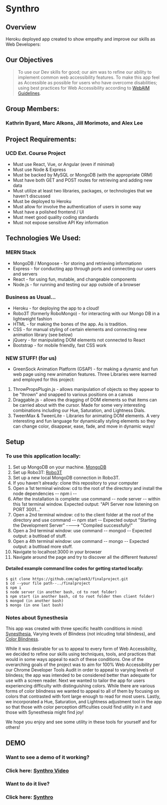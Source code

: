 # Synthro
## Overview
Heroku deployed app created to show empathy and improve our skills as Web Developers: 

## Our Objectives
> To use our Dev skills for good; our aim was to refine our ability to implement common web accessibility features.
> To make this app feel as Accessible as possible for users who have overcome disabilities; using best practices for Web Accessibility according to [WebAIM Guidelines](https://webaim.org/resources/designers/).  

## Group Members: 
### Kathrin Byard, Marc Alkons, Jill Morimoto, and Alex Lee

## Project Requirements:
### UCD Ext. Course Project 
* Must use React, Vue, or Angular (even if minimal)
* Must use Node & Express
* Must be backed by MySQL or MongoDB (with the appropriate ORM)
* Must have both GET and POST routes for retrieving and adding new data
* Must utilize at least two libraries, packages, or technologies that we haven't discussed
* Must be deployed to Heroku
* Must allow for involve the authentication of users in some way
* Must have a polished frontend / UI
* Must meet good quality coding standards
* Must not expose sensitive API Key information


## Technologies We Used:

### MERN Stack
* MongoDB / Mongoose - for storing and retrieving informationn
* Express - for conducting app through ports and connecting our users and servers 
* React - for using fun, mutable, and changeable components
* Node.js - for running and testing our app outside of a browser

### Business as Usual...
* Heroku - for deploying the app to a cloud!
* Robo3T (formerly RoboMongo) - for interacting with our Mongo DB in a lightweight fashion
* HTML - for making the bones of the app. As is tradition.
* CSS - for manual styling of certain elements and connecting new animation library (see below)
* jQuery - for manipulating DOM elements not connected to React
* Bootstrap - for mobile friendly, fast CSS work

### NEW STUFF! (for us)
* GreenSock Animation Platform (GSAP) - for making a dynamic and fun web page using new animation features. Three Libraries were learned and employed for this project:
1. ThrowPropsPlugin.js - allows manipulation of objects so they appear to be "thrown" and snapped to various positions on a canvas
1. Draggable.js - allows the dragging of DOM elements so that items can be carried about with the cursor. Made for some very interesting combinations including our Hue, Saturation, and Lightness Dials.
1. TweenMax & TweenLite - Libraries for animating DOM elements. A very interesting and fun language for dynamically styling elements so they can change color, disappear, ease, fade, and move in dynamic ways!


## Setup
### To use this application locally:
1. Set up MongoDB on your machine.  [MongoDB](https://www.mongodb.com/) 
1. Set up Robo3T: [Robo3T](https://robomongo.org/)
1. Set up a new local MongoDB connection in Robo3T.
1. If you haven't already: clone this repository to your computer
1. Open a 1st terminal window: cd to the root of the directory and install the node dependencies -- npm i --
1. After the installation is complete: use command -- node server -- within this 1st terminal window. Expected output: "API Server now listening on PORT 3001..."
1. Open a 2nd terminal window: cd to the client folder at the root of the directory and use command -- npm start -- Expected output "Starting the Development Server" ----> "Compiled successfully!"
1. Open a 3rd terminal window: use command -- mongod -- Expected output: a buttload of stuff.
1. Open a 4th terminal window: use command -- mongo -- Expected output: a buttload more stuff.  
1. Navigate to localhost:3000 in your browser
1. Navigate around the page and try to discover all the different features!

#### Detailed example command line codes for getting started locally: 

    $ git clone https://github.com/apleek3/finalproject.git
    $ cd --your file path--../finalproject
    $ npm i
    $ node server (in another bash, cd to root folder)
    $ npm start (in another bash, cd to root folder then client folder)
    $ mongod (in another bash)
    $ mongo (in one last bash)



### Notes about Synesthesia
This app was created with three specific health conditions in mind: [Synesthesia](https://www.apa.org/monitor/mar01/synesthesia.aspx), Varying levels of Blindess (not inlcuding total blindess), and [Color Blindness](https://www.aao.org/eye-health/diseases/what-is-color-blindness). 

While it was desirable for us to appeal to every form of Web Accessibility, we decided to refine our skills using techniques, tools, and practices that would in some ways appeal to each of these conditions. One of the overarching goals of the project was to aim for 100% Web Accessibility per our Chrome Developer Tools Audit in order to appeal to varying levels of blindess; the app was intended to be considered better than adequate for use with a screen reader. Next we wanted to tailor the app for users experiencing difficulty with distinguishing colors. While there are various forms of color blindness we wanted to appeal to all of them by focusing on colors that contrasted with font large enough to read for most users. Lastly, we incorporated a Hue, Saturation, and Lightness adjustment tool in the app so that those with color perception difficulties could find utility in it and those with Synesthesia might find joy!




We hope you enjoy and see some utility in these tools for yourself and for others!




## DEMO
### Want to see a demo of it working? 
### Click here: [Synthro Video]()

### Want to do it live?
### Click here: [Synthro](https://synthro.herokuapp.com/)
